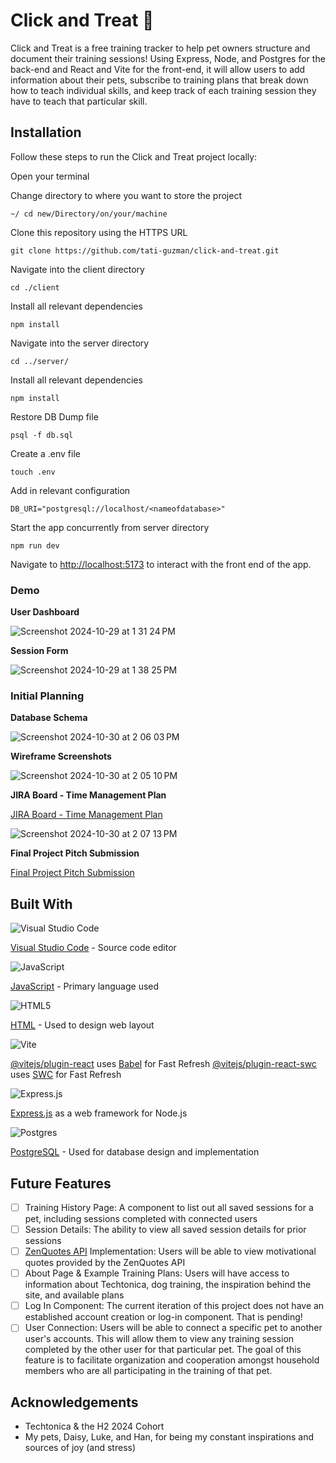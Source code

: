 # Click and Treat 🐾

Click and Treat is a free training tracker to help pet owners structure and document their training sessions! Using Express, Node, and Postgres for the back-end and React and Vite for the front-end, it will allow users to add information about their pets, subscribe to training plans that break down how to teach individual skills, and keep track of each training session they have to teach that particular skill. 

## Installation

Follow these steps to run the Click and Treat project locally:

Open your terminal

Change directory to where you want to store the project

```
~/ cd new/Directory/on/your/machine
```

Clone this repository using the HTTPS URL

```
git clone https://github.com/tati-guzman/click-and-treat.git
```

Navigate into the client directory

```
cd ./client
```

Install all relevant dependencies

```
npm install
```

Navigate into the server directory

```
cd ../server/
```

Install all relevant dependencies

```
npm install
```

Restore DB Dump file

```
psql -f db.sql
```

Create a .env file

```
touch .env
```

Add in relevant configuration

```
DB_URI="postgresql://localhost/<nameofdatabase>"
```

Start the app concurrently from server directory

```
npm run dev
```

Navigate to [http://localhost:5173](http://localhost:5173) to interact with the front end of the app.

### Demo

**User Dashboard**

![Screenshot 2024-10-29 at 1 31 24 PM](https://github.com/user-attachments/assets/5ede3677-a0c1-4909-89a7-2e349d753536)

**Session Form**

![Screenshot 2024-10-29 at 1 38 25 PM](https://github.com/user-attachments/assets/b923bc0f-4d38-4147-9e59-aa085f8fa2d9)

### Initial Planning

**Database Schema**

![Screenshot 2024-10-30 at 2 06 03 PM](https://github.com/user-attachments/assets/c7f25337-c052-4e80-9e43-70c0633be22d)

**Wireframe Screenshots**

![Screenshot 2024-10-30 at 2 05 10 PM](https://github.com/user-attachments/assets/1b06a502-fd40-44b0-9404-84abaa8557f4)

**JIRA Board - Time Management Plan**

[JIRA Board - Time Management Plan](https://tatig.atlassian.net/jira/software/projects/SCRUM/boards/1)

![Screenshot 2024-10-30 at 2 07 13 PM](https://github.com/user-attachments/assets/e54a881d-927d-48b1-a4c1-8b7a70786dff)

**Final Project Pitch Submission**

[Final Project Pitch Submission](https://docs.google.com/document/d/19jHNFmB-RNIfTSqL__L6Vild3wVimdt0VtsSXUiloRg/edit?tab=t.0)

## Built With

![Visual Studio Code](https://img.shields.io/badge/Visual%20Studio%20Code-0078d7.svg?style=for-the-badge&logo=visual-studio-code&logoColor=white)

[Visual Studio Code](https://code.visualstudio.com/) - Source code editor

![JavaScript](https://img.shields.io/badge/javascript-%23323330.svg?style=for-the-badge&logo=javascript&logoColor=%23F7DF1E)

[JavaScript](https://www.javascript.com/) - Primary language used

![HTML5](https://img.shields.io/badge/html5-%23E34F26.svg?style=for-the-badge&logo=html5&logoColor=white)

[HTML](https://html.com/) - Used to design web layout

![Vite](https://img.shields.io/badge/vite-%23646CFF.svg?style=for-the-badge&logo=vite&logoColor=white)

[@vitejs/plugin-react](https://github.com/vitejs/vite-plugin-react/blob/main/packages/plugin-react/README.md) uses [Babel](https://babeljs.io/) for Fast Refresh
[@vitejs/plugin-react-swc](https://github.com/vitejs/vite-plugin-react-swc) uses [SWC](https://swc.rs/) for Fast Refresh

![Express.js](https://img.shields.io/badge/express.js-%23404d59.svg?style=for-the-badge&logo=express&logoColor=%2361DAFB)

[Express.js](https://expressjs.com/) as a web framework for Node.js

![Postgres](https://img.shields.io/badge/postgres-%23316192.svg?style=for-the-badge&logo=postgresql&logoColor=white)

[PostgreSQL](https://www.postgresql.org/docs/current/datatype-datetime.html) - Used for database design and implementation

## Future Features

- [ ] Training History Page: A component to list out all saved sessions for a pet, including sessions completed with connected users
- [ ] Session Details: The ability to view all saved session details for prior sessions
- [ ] [ZenQuotes API](https://docs.zenquotes.io/zenquotes-documentation/) Implementation: Users will be able to view motivational quotes provided by the ZenQuotes API
- [ ] About Page & Example Training Plans: Users will have access to information about Techtonica, dog training, the inspiration behind the site, and available plans
- [ ] Log In Component: The current iteration of this project does not have an established account creation or log-in component. That is pending!
- [ ] User Connection: Users will be able to connect a specific pet to another user's accounts. This will allow them to view any training session completed by the other user for that particular pet. The goal of this feature is to facilitate organization and cooperation amongst household members who are all participating in the training of that pet.

## Acknowledgements

* Techtonica & the H2 2024 Cohort
* My pets, Daisy, Luke, and Han, for being my constant inspirations and sources of joy (and stress)
